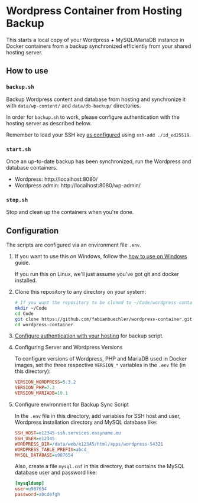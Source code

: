 # Wordpress Container from Hosting Backup

This starts a local copy of your Wordpress + MySQL/MariaDB instance in Docker
containers from a backup synchronized efficiently from your shared hosting
server.

## How to use

### `backup.sh`

Backup Wordpress content and database from hosting and synchronize it with
`data/wp-content/` and `data/db-backup/` directories.

In order for `backup.sh` to work, please configure authentication with
the hosting server as described below.

Remember to load your SSH key [as configured](./docs/auth.md) using
`ssh-add ./id_ed25519`.

### `start.sh`

Once an up-to-date backup has been synchronized, run the Wordpress and database containers.

- Wordpress: http://localhost:8080/
- Wordpress admin: http://localhost:8080/wp-admin/

### `stop.sh`

Stop and clean up the containers when you're done.


## Configuration

The scripts are configured via an environment file `.env`.

1.  If you want to use this on Windows, follow the
    [how to use on Windows](./docs/windows.md) guide.

    If you run this on Linux, we'll just assume you've got git and docker
    installed.

2.  Clone this repository to any directory on your system:

    ```bash
    # If you want the repository to be cloned to ~/Code/wordpress-container
    mkdir ~/Code
    cd Code
    git clone https://github.com/fabianbuechler/wordpress-container.git
    cd wordpress-container
    ```

3.  [Configure authentication with your hosting](./docs/auth.md) for backup
    script.

4.  Configuring Server and Wordpress Versions

    To configure versions of Wordpress, PHP and MariaDB used in Docker images,
    set the three respective `VERSION_*` variables in the `.env` file (in this
    directory):

    ```ini
    VERSION_WORDPRESS=5.3.2
    VERSION_PHP=7.3
    VERSION_MARIADB=10.1
    ```

5.  Configure environment for Backup Sync Script

    In the `.env` file in this directory, add variables for SSH host and user,
    Wordpress installation directory and MySQL database like:

    ```ini
    SSH_HOST=e12345-ssh.services.easyname.eu
    SSH_USER=e12345
    WORDPRESS_DIR=/data/web/e12345/html/apps/wordpress-54321
    WORDPRESS_TABLE_PREFIX=abcd_
    MYSQL_DATABASE=u987654
    ```

    Also, create a file `mysql.cnf` in this directory, that contains the MySQL
    database user and password like:

    ```ini
    [mysqldump]
    user=u987654
    password=abcdefgh
    ```
